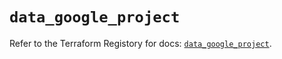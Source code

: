 # `data_google_project`

Refer to the Terraform Registory for docs: [`data_google_project`](https://registry.terraform.io/providers/hashicorp/google/5.4.0/docs/data-sources/project).
